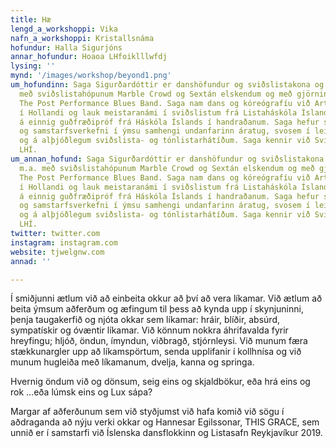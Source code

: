 ```yaml
---
title: Hæ
lengd_a_workshoppi: Vika
nafn_a_workshoppi: Kristallsnáma
hofundur: Halla Sigurjóns
annar_hofundur: Hoaoa LHfoiklllwfdj
lysing: ''
mynd: '/images/workshop/beyond1.png'
um_hofundinn: Saga Sigurðardóttir er danshöfundur og sviðslistakona og starfar m.a.
  með sviðslistahópunum Marble Crowd og Sextán elskendum og með gjörningasveitinni
  The Post Performance Blues Band. Saga nam dans og kóreógrafíu við ArtEZ listaháskólann
  í Hollandi og lauk meistaranámi í sviðslistum frá Listaháskóla Íslands 2017. Hún
  á einnig guðfræðipróf frá Háskóla Íslands í handraðanum. Saga hefur sýnt eigin verk
  og samstarfsverkefni í ýmsu samhengi undanfarinn áratug, svosem í leikhúsum og listasöfnum
  og á alþjóðlegum sviðslista- og tónlistarhátíðum. Saga kennir við Sviðslistadeild
  LHÍ.
um_annan_hofund: Saga Sigurðardóttir er danshöfundur og sviðslistakona og starfar
  m.a. með sviðslistahópunum Marble Crowd og Sextán elskendum og með gjörningasveitinni
  The Post Performance Blues Band. Saga nam dans og kóreógrafíu við ArtEZ listaháskólann
  í Hollandi og lauk meistaranámi í sviðslistum frá Listaháskóla Íslands 2017. Hún
  á einnig guðfræðipróf frá Háskóla Íslands í handraðanum. Saga hefur sýnt eigin verk
  og samstarfsverkefni í ýmsu samhengi undanfarinn áratug, svosem í leikhúsum og listasöfnum
  og á alþjóðlegum sviðslista- og tónlistarhátíðum. Saga kennir við Sviðslistadeild
  LHÍ.
twitter: twitter.com
instagram: instagram.com
website: tjwelgnw.com
annad: ''

---
```

Í smiðjunni ætlum við að einbeita okkur að því að vera líkamar. Við ætlum að beita ýmsum aðferðum og æfingum til þess að kynda upp í skynjuninni, þenja taugakerfið og njóta okkar sem líkamar: hráir, blíðir, absúrd, sympatískir og óvæntir líkamar. Við könnum nokkra áhrifavalda fyrir hreyfingu; hljóð, öndun, ímyndun, viðbragð, stjórnleysi. Við munum færa stækkunargler upp að líkamspörtum, senda upplifanir í kollhnísa og við munum hugleiða með líkamanum, dvelja, kanna og springa.

Hvernig öndum við og dönsum, seig eins og skjaldbökur, eða hrá eins og rok …eða lúmsk eins og Lux sápa?

Margar af aðferðunum sem við styðjumst við hafa komið við sögu í aðdraganda að nýju verki okkar og Hannesar Egilssonar, THIS GRACE, sem unnið er í samstarfi við Íslenska dansflokkinn og Listasafn Reykjavíkur 2019.